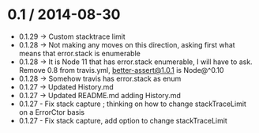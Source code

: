 0.1 / 2014-08-30
==================

 * 0.1.29 -> Custom stacktrace limit
 * 0.1.28 -> Not making any moves on this direction, asking first what means that error.stack is enumerable
 * 0.1.28 -> It is Node 11 that has error.stack enumerable, I will have to ask. Remove 0.8 from travis.yml, better-assert@1.0.1 is Node@^0.10
 * 0.1.28 -> Somehow travis has error.stack as enum
 * 0.1.27 -> Updated History.md
 * 0.1.27 -> Updated README.md adding History.md
 * 0.1.27 - Fix stack capture ; thinking on how to change stackTraceLimit on a ErrorCtor basis
 * 0.1.27 - Fix stack capture, add option to change stackTraceLimit
